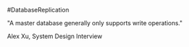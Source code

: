 #DatabaseReplication 

"A master database generally only supports write operations."

Alex Xu, System Design Interview